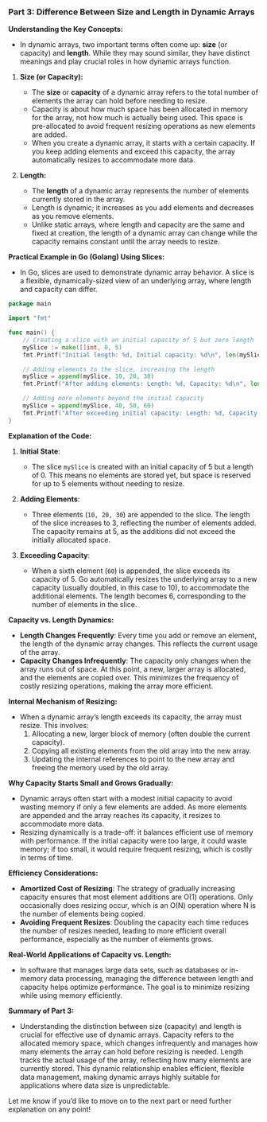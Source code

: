 ### **Part 3: Difference Between Size and Length in Dynamic Arrays**

**Understanding the Key Concepts:**
- In dynamic arrays, two important terms often come up: **size** (or capacity) and **length**. While they may sound similar, they have distinct meanings and play crucial roles in how dynamic arrays function.
  
1. **Size (or Capacity):**
   - The **size** or **capacity** of a dynamic array refers to the total number of elements the array can hold before needing to resize.
   - Capacity is about how much space has been allocated in memory for the array, not how much is actually being used. This space is pre-allocated to avoid frequent resizing operations as new elements are added.
   - When you create a dynamic array, it starts with a certain capacity. If you keep adding elements and exceed this capacity, the array automatically resizes to accommodate more data.

2. **Length:**
   - The **length** of a dynamic array represents the number of elements currently stored in the array.
   - Length is dynamic; it increases as you add elements and decreases as you remove elements.
   - Unlike static arrays, where length and capacity are the same and fixed at creation, the length of a dynamic array can change while the capacity remains constant until the array needs to resize.

**Practical Example in Go (Golang) Using Slices:**
- In Go, slices are used to demonstrate dynamic array behavior. A slice is a flexible, dynamically-sized view of an underlying array, where length and capacity can differ.

```go
package main

import "fmt"

func main() {
    // Creating a slice with an initial capacity of 5 but zero length
    mySlice := make([]int, 0, 5)
    fmt.Printf("Initial length: %d, Initial capacity: %d\n", len(mySlice), cap(mySlice)) // Output: 0, 5

    // Adding elements to the slice, increasing the length
    mySlice = append(mySlice, 10, 20, 30)
    fmt.Printf("After adding elements: Length: %d, Capacity: %d\n", len(mySlice), cap(mySlice)) // Output: 3, 5

    // Adding more elements beyond the initial capacity
    mySlice = append(mySlice, 40, 50, 60)
    fmt.Printf("After exceeding initial capacity: Length: %d, Capacity: %d\n", len(mySlice), cap(mySlice)) // Output: 6, 10
}
```

**Explanation of the Code:**
1. **Initial State**:
   - The slice `mySlice` is created with an initial capacity of 5 but a length of 0. This means no elements are stored yet, but space is reserved for up to 5 elements without needing to resize.
  
2. **Adding Elements**:
   - Three elements (`10, 20, 30`) are appended to the slice. The length of the slice increases to 3, reflecting the number of elements added. The capacity remains at 5, as the additions did not exceed the initially allocated space.

3. **Exceeding Capacity**:
   - When a sixth element (`60`) is appended, the slice exceeds its capacity of 5. Go automatically resizes the underlying array to a new capacity (usually doubled, in this case to 10), to accommodate the additional elements. The length becomes 6, corresponding to the number of elements in the slice.

**Capacity vs. Length Dynamics:**
- **Length Changes Frequently**: Every time you add or remove an element, the length of the dynamic array changes. This reflects the current usage of the array.
- **Capacity Changes Infrequently**: The capacity only changes when the array runs out of space. At this point, a new, larger array is allocated, and the elements are copied over. This minimizes the frequency of costly resizing operations, making the array more efficient.

**Internal Mechanism of Resizing:**
- When a dynamic array’s length exceeds its capacity, the array must resize. This involves:
  1. Allocating a new, larger block of memory (often double the current capacity).
  2. Copying all existing elements from the old array into the new array.
  3. Updating the internal references to point to the new array and freeing the memory used by the old array.

**Why Capacity Starts Small and Grows Gradually:**
- Dynamic arrays often start with a modest initial capacity to avoid wasting memory if only a few elements are added. As more elements are appended and the array reaches its capacity, it resizes to accommodate more data.
- Resizing dynamically is a trade-off: it balances efficient use of memory with performance. If the initial capacity were too large, it could waste memory; if too small, it would require frequent resizing, which is costly in terms of time.

**Efficiency Considerations:**
- **Amortized Cost of Resizing**: The strategy of gradually increasing capacity ensures that most element additions are O(1) operations. Only occasionally does resizing occur, which is an O(N) operation where N is the number of elements being copied.
- **Avoiding Frequent Resizes**: Doubling the capacity each time reduces the number of resizes needed, leading to more efficient overall performance, especially as the number of elements grows.

**Real-World Applications of Capacity vs. Length:**
- In software that manages large data sets, such as databases or in-memory data processing, managing the difference between length and capacity helps optimize performance. The goal is to minimize resizing while using memory efficiently.

**Summary of Part 3:**
- Understanding the distinction between size (capacity) and length is crucial for effective use of dynamic arrays. Capacity refers to the allocated memory space, which changes infrequently and manages how many elements the array can hold before resizing is needed. Length tracks the actual usage of the array, reflecting how many elements are currently stored. This dynamic relationship enables efficient, flexible data management, making dynamic arrays highly suitable for applications where data size is unpredictable.

Let me know if you’d like to move on to the next part or need further explanation on any point!
